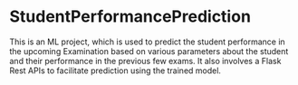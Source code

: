 # StudentPerformancePrediction
This is an ML project, which is used to predict the student performance in the upcoming Examination based on various parameters about the student and their performance in the previous few exams.  It also involves a Flask Rest APIs to facilitate prediction using the trained model.
